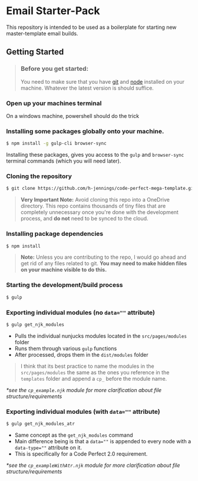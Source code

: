 # Email Starter-Pack
This repository is intended to be used as a boilerplate for starting new master-template email builds. 

## Getting Started

> ### **Before you get started**:
> You need to make sure that you have [git](https://git-scm.com/) and [node](https://nodejs.org/en/) installed on your machine. Whatever the latest version is should suffice.

### Open up your machines terminal

On a windows machine, powershell should do the trick

### Installing some packages globally onto your machine.

``` sh
$ npm install -g gulp-cli browser-sync

```
Installing these packages, gives you access to the `gulp` and `browser-sync` terminal commands (which you will need later). 

### Cloning the repository
``` sh
$ git clone https://github.com/h-jennings/code-perfect-mega-template.git [project-name]

```
> **Very Important Note:** Avoid cloning this repo into a OneDrive directory. This repo contains thousands of tiny files that are completely unnecessary once you're done with the development process, and **do not** need to be synced to the cloud.  

### Installing package dependencies
``` sh
$ npm install

```

>**Note:** Unless you are contributing to the repo, I would go ahead and get rid of any files related to git. **You may need to make hidden files on your machine visible to do this.**

### Starting the development/build process 

``` sh
$ gulp

```

### Exporting individual modules (no `data=""` attribute) 

``` sh
$ gulp get_njk_modules

```
- Pulls the individual nunjucks modules located in the `src/pages/modules` folder
- Runs them through various `gulp` functions
- After processed, drops them in the `dist/modules` folder
> I think that its best practice to name the modules in the `src/pages/modules` the same as the ones you reference in the `templates` folder and append a `cp_` before the module name.

_*see the `cp_example.njk` module for more clarification about file structure/requirements_ 

### Exporting individual modules (**with** `data=""` attribute) 

``` sh
$ gulp get_njk_modules_atr

```
- Same concept as the `get_njk_modules` command
- Main difference being is that a `data=""` is appended to every node with a `data-type=""` attribute on it.
- This is specifically for a Code Perfect 2.0 requirement. 

_*see the `cp_exampleWithAtr.njk` module for more clarification about file structure/requirements_ 